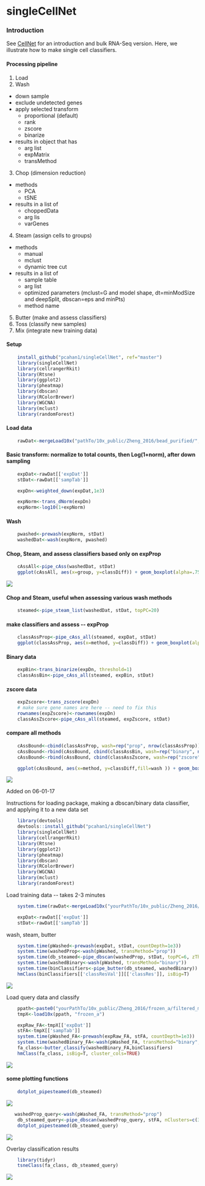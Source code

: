 # singleCellNet

### Introduction
See [CellNet](https://github.com/pcahan1/CellNet) for an introduction and bulk RNA-Seq version. Here, we illustrate how to make single cell classifiers.

#### Processing pipeline

1. Load
2. Wash 
  * down sample
  * exclude undetected genes
  * apply selected transform
    * proportional (default)
    * rank
    * zscore
    * binarize
  * results in object that has
    * arg list
    * expMatrix
    * transMethod
3. Chop (dimension reduction)
  * methods
    * PCA
    * tSNE
  * results in a list of
    * choppedData
    * arg lis
    * varGenes
4. Steam (assign cells to groups)
  * methods
    * manual
    * mclust
    * dynamic tree cut
  * results in a list of
    * sample table
    * arg list
    * optimized parameters (mclust=G and model shape, dt=minModSize and deepSplit, dbscan=eps and minPts)
    * method name
5. Butter (make and assess classifiers)
6. Toss (classify new samples)
7. Mix (integrate new training data)


#### Setup

```R
    install_github("pcahan1/singleCellNet", ref="master")
    library(singleCellNet)
    library(cellrangerRkit)
    library(Rtsne)
    library(ggplot2)
    library(pheatmap)
    library(dbscan)
    library(RColorBrewer)
    library(WGCNA)
    library(mclust)
    library(randomForest)
```
    
#### Load data
```R
    rawDat<-mergeLoad10x("pathTo/10x_public/Zheng_2016/bead_purified/", c("bcell_cd19", "cd34", "monocytes_cd14", "nkcell_cd56", "tcell_cd4_helper", "tcell_cd8_cytotoxic"), nCells=1e3))
```
#### Basic transform: normalize to total counts, then Log(1+norm), after down sampling
```R
    expDat<-rawDat[['expDat']]
    stDat<-rawDat[['sampTab']]

    expDn<-weighted_down(expDat,1e3)

    expNorm<-trans_dNorm(expDn)
    expNorm<-log10(1+expNorm)
```

#### Wash
```R
    pwashed<-prewash(expNorm, stDat)
    washedDat<-wash(expNorm, pwashed)
```

#### Chop, Steam, and assess classifiers based only on expProp
```R
    cAssAll<-pipe_cAss(washedDat, stDat)
    ggplot(cAssAll, aes(x=group, y=classDiff)) + geom_boxplot(alpha=.75,colour="black", outlier.colour="#BDBDBD", outlier.size=.5) + xlab("cluster") + theme_bw() + facet_wrap( ~ method)
```
![](md_img/cAssAll_1.jpg)

#### Chop and Steam, useful when assessing various wash methods
```R
    steamed<-pipe_steam_list(washedDat, stDat, topPC=20)
```

#### make classifiers and assess -- expProp
```R
    classAssProp<-pipe_cAss_all(steamed, expDat, stDat)
    ggplot(classAssProp, aes(x=method, y=classDiff)) + geom_boxplot(alpha=.75,colour="black", outlier.colour="#BDBDBD", outlier.size=.5) + xlab("cluster") + theme_bw()
```
#### Binary data
```R
    expBin<-trans_binarize(expDn, threshold=1)
    classAssBin<-pipe_cAss_all(steamed, expBin, stDat)
```

#### zscore data
```R
    expZscore<-trans_zscore(expDn)
    # make sure gene names are here -- need to fix this
    rownames(expZscore)<-rownames(expDn)
    classAssZscore<-pipe_cAss_all(steamed, expZscore, stDat)
````

#### compare all methods
```R
    cAssBound<-cbind(classAssProp, wash=rep("prop", nrow(classAssProp)))
    cAssBound<-rbind(cAssBound, cbind(classAssBin, wash=rep("binary", nrow(classAssBin))))
    cAssBound<-rbind(cAssBound, cbind(classAssZscore, wash=rep("zscore", nrow(classAssZscore))))

    ggplot(cAssBound, aes(x=method, y=classDiff,fill=wash )) + geom_boxplot(alpha=.75,colour="black", outlier.colour="#BDBDBD", outlier.size=.5) + xlab("Steam method") + theme_bw()
```
![](md_img/classDiff_wash_by_steam.jpg)

Added on 06-01-17

Instructions for loading package, making a dbscan/binary data classifier, and applying it to a new data set

```R
    library(devtools)
    devtools::install_github("pcahan1/singleCellNet")
    library(singleCellNet)
    library(cellrangerRkit)
    library(Rtsne)
    library(ggplot2)
    library(pheatmap)
    library(dbscan)
    library(RColorBrewer)
    library(WGCNA)
    library(mclust)
    library(randomForest)
```

Load training data -- takes 2-3 minutes
```R
    system.time(rawDat<-mergeLoad10x("yourPathTo/10x_public/Zheng_2016/bead_purified/", c("bcell_cd19", "cd34", "monocytes_cd14", "nkcell_cd56", "tcell_cd4_helper", "tcell_cd8_cytotoxic"), nCells=1e3))

    expDat<-rawDat[['expDat']]
    stDat<-rawDat[['sampTab']]
```

wash, steam, butter
```R
    system.time(pWashed<-prewash(expDat, stDat, countDepth=1e3))
    system.time(washedProp<-wash(pWashed, transMethod="prop"))
    system.time(db_steamed<-pipe_dbscan(washedProp, stDat, topPC=6, zThresh=2))
    system.time(washedBinary<-wash(pWashed, transMethod="binary"))
    system.time(binClassifiers<-pipe_butter(db_steamed, washedBinary))
    hmClass(binClassifiers[['classResVal']][['classRes']], isBig=T)
```
![](md_img/hm1.jpg)

Load query data and classify
```R
    ppath<-paste0("yourPathTo/10x_public/Zheng_2016/frozen_a/filtered_matrices_mex/hg19")
    tmpX<-load10x(ppath, "frozen_a")

    expRaw_FA<-tmpX[['expDat']]
    stFA<-tmpX[['sampTab']]
    system.time(pWashed_FA<-prewash(expRaw_FA, stFA, countDepth=1e3))
    system.time(washedBinary_FA<-wash(pWashed_FA, transMethod="binary",removeBad=FALSE))
    fa_class<-butter_classify(washedBinary_FA,binClassifiers)
    hmClass(fa_class, isBig=T, cluster_cols=TRUE) 
```

![](md_img/hm2.jpg)


#### some plotting functions

```R
    dotplot_pipesteamed(db_steamed)
```

![](md_img/tsne_train.jpg)

```R
   washedProp_query<-wash(pWashed_FA, transMethod="prop")
    db_steamed_query<-pipe_dbscan(washedProp_query, stFA, nClusters=c(3,10),topPC=12, zThresh=1.5)
    dotplot_pipesteamed(db_steamed_query)
```

![](md_img/tsne_query.jpg)

Overlay classification results
```R
    library(tidyr)
    tsneClass(fa_class, db_steamed_query)
```

![](md_img/tsne_class.jpg)

